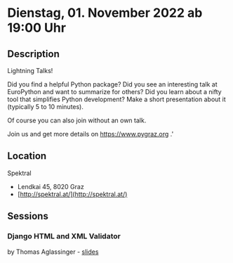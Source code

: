 # Dienstag, 01. November 2022 ab 19:00 Uhr

## Description

Lightning Talks!

Did you find a helpful Python package? Did you see an interesting talk at EuroPython and want to summarize for others? Did you learn about a nifty tool that simplifies Python development? Make a short presentation about it (typically 5 to 10 minutes).

Of course you can also join without an own talk.

Join us and get more details on https://www.pygraz.org .'

## Location

Spektral

- Lendkai 45, 8020 Graz
- [http://spektral.at/](http://spektral.at/)

## Sessions

### Django HTML and XML Validator

by Thomas Aglassinger - [slides](https://github.com/roskakori/talks/raw/master/pygraz/django_html_xml_validator.odp)
